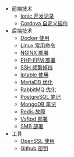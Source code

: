 * 前端技术
    <!-- * [H5 WebApi](pages/front/webapi)
    * [ES6 常用技巧](pages/front/es6)
    * [Angular 开发记录](pages/front/angular)
    * [RxJS 笔记汇总](pages/front/rxjs) -->
    * [Ionic 开发记录](pages/front/ionic)
    * [Cordova 自定义插件](pages/front/plugman)
    <!-- * [PouchDB 笔记汇总](pages/front/pouchdb) -->
    <!-- * [Electron 笔记汇总](pages/front/electron) -->
    <!-- * [Service Work](pages/front/service_work) -->
* 后端技术
    * [Docker 使用](pages/op/docker)
    * [Linux 常用命令](pages/op/linux)
    * [NGINX 部署](pages/op/nginx_install)
    * [PHP-FPM 部署](pages/op/php-fpm_install)
    * [SSH 频繁掉线](pages/op/ssh_disconnect)
    * [Iptable 使用](pages/op/iptable)
    * [MariaDB 优化](pages/db/mariadb)
    * [RabbitMQ 优化](pages/service/rabbitmq)
    * [PostgreSQL 笔记](pages/db/pgsql)
    * [MongoDB 笔记](pages/db/mongodb)
    * [Redis 故障](pages/op/redis_rdb)
    <!-- * [CouchDB 部署](pages/db/couchdb) -->
    * [Vsftpd 部署](pages/op/vsftp)
    * [SMB 部署](pages/op/smb)
* 工具
    * [OpenSSL 使用](pages/other/openssl)
    * [Github 密钥](pages/other/git_ssh)
